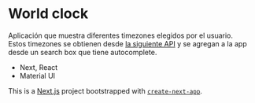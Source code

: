 # World clock

Aplicación que muestra diferentes timezones elegidos por el usuario.  
Estos timezones se obtienen desde [la siguiente API](http://worldtimeapi.org/) y se agregan a la app desde un search box que tiene autocomplete.

- Next, React
- Material UI

This is a [Next.js](https://nextjs.org/) project bootstrapped with [`create-next-app`](https://github.com/vercel/next.js/tree/canary/packages/create-next-app).
